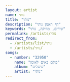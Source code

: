 ```yaml
---
layout: artist
name: נותי
title: "נותי"
description: "דף האמן נותי"
keywords: "שירים, מוזיקה, נותי"
permalink: /artists/נותי
redirect_from:
  - /artists/list/נותי
  - /artists/נותי/
songs:
  - number: "32950"
    name: "כולם באים לאומן"
    album: "סינגלים"
    artist: "נותי"
---
```

